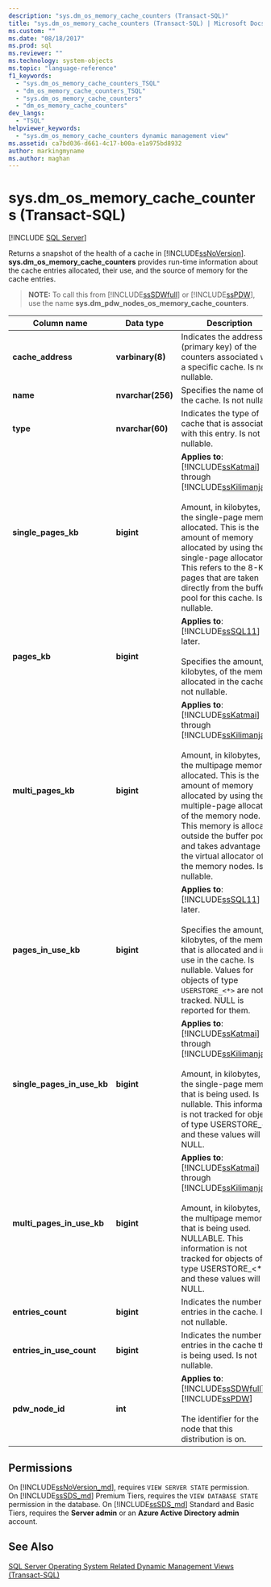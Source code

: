 ```yaml
---
description: "sys.dm_os_memory_cache_counters (Transact-SQL)"
title: "sys.dm_os_memory_cache_counters (Transact-SQL) | Microsoft Docs"
ms.custom: ""
ms.date: "08/18/2017"
ms.prod: sql
ms.reviewer: ""
ms.technology: system-objects
ms.topic: "language-reference"
f1_keywords: 
  - "sys.dm_os_memory_cache_counters_TSQL"
  - "dm_os_memory_cache_counters_TSQL"
  - "sys.dm_os_memory_cache_counters"
  - "dm_os_memory_cache_counters"
dev_langs: 
  - "TSQL"
helpviewer_keywords: 
  - "sys.dm_os_memory_cache_counters dynamic management view"
ms.assetid: ca7bd036-d661-4c17-b00a-e1a975bd8932
author: markingmyname
ms.author: maghan
---
```

# sys.dm_os_memory_cache_counters (Transact-SQL)
[!INCLUDE [SQL Server](../../includes/applies-to-version/sqlserver.md)]

  Returns a snapshot of the health of a cache in [!INCLUDE[ssNoVersion](../../includes/ssnoversion-md.md)]. **sys.dm_os_memory_cache_counters** provides run-time information about the cache entries allocated, their use, and the source of memory for the cache entries.  
  
> **NOTE:** To call this from [!INCLUDE[ssSDWfull](../../includes/sssdwfull-md.md)] or [!INCLUDE[ssPDW](../../includes/sspdw-md.md)], use the name **sys.dm_pdw_nodes_os_memory_cache_counters**.  
  
|Column name|Data type|Description|  
|-----------------|---------------|-----------------|  
|**cache_address**|**varbinary(8)**|Indicates the address (primary key) of the counters associated with a specific cache. Is not nullable.|  
|**name**|**nvarchar(256)**|Specifies the name of the cache. Is not nullable.|  
|**type**|**nvarchar(60)**|Indicates the type of cache that is associated with this entry. Is not nullable.|  
|**single_pages_kb**|**bigint**|**Applies to**: [!INCLUDE[ssKatmai](../../includes/sskatmai-md.md)] through [!INCLUDE[ssKilimanjaro](../../includes/sskilimanjaro-md.md)].<br /><br /> Amount, in kilobytes, of the single-page memory allocated. This is the amount of memory allocated by using the single-page allocator. This refers to the 8-KB pages that are taken directly from the buffer pool for this cache. Is not nullable.|  
|**pages_kb**|**bigint**|**Applies to**: [!INCLUDE[ssSQL11](../../includes/sssql11-md.md)] and later.<br /><br /> Specifies the amount, in kilobytes, of the memory allocated in the cache. Is not nullable.|  
|**multi_pages_kb**|**bigint**|**Applies to**: [!INCLUDE[ssKatmai](../../includes/sskatmai-md.md)] through [!INCLUDE[ssKilimanjaro](../../includes/sskilimanjaro-md.md)].<br /><br /> Amount, in kilobytes, of the multipage memory allocated. This is the amount of memory allocated by using the multiple-page allocator of the memory node. This memory is allocated outside the buffer pool and takes advantage of the virtual allocator of the memory nodes. Is not nullable.|  
|**pages_in_use_kb**|**bigint**|**Applies to**: [!INCLUDE[ssSQL11](../../includes/sssql11-md.md)] and later.<br /><br /> Specifies the amount, in kilobytes, of the memory that is allocated and in use in the cache. Is nullable.  Values for objects of type `USERSTORE_<*>` are not tracked.  NULL is reported for them.|  
|**single_pages_in_use_kb**|**bigint**|**Applies to**: [!INCLUDE[ssKatmai](../../includes/sskatmai-md.md)] through [!INCLUDE[ssKilimanjaro](../../includes/sskilimanjaro-md.md)].<br /><br /> Amount, in kilobytes, of the single-page memory that is being used. Is nullable. This information is not tracked for objects of type USERSTORE_\<*> and these values will be NULL.|  
|**multi_pages_in_use_kb**|**bigint**|**Applies to**: [!INCLUDE[ssKatmai](../../includes/sskatmai-md.md)] through [!INCLUDE[ssKilimanjaro](../../includes/sskilimanjaro-md.md)].<br /><br /> Amount, in kilobytes, of the multipage memory that is being used. NULLABLE. This information is not tracked for objects of type USERSTORE_\<*>, and these values will be NULL.|  
|**entries_count**|**bigint**|Indicates the number of entries in the cache. Is not nullable.|  
|**entries_in_use_count**|**bigint**|Indicates the number of entries in the cache that is being used. Is not nullable.|  
|**pdw_node_id**|**int**|**Applies to**: [!INCLUDE[ssSDWfull](../../includes/sssdwfull-md.md)], [!INCLUDE[ssPDW](../../includes/sspdw-md.md)]<br /><br /> The identifier for the node that this distribution is on.|  
  
## Permissions 

On [!INCLUDE[ssNoVersion_md](../../includes/ssnoversion-md.md)], requires `VIEW SERVER STATE` permission.   
On [!INCLUDE[ssSDS_md](../../includes/sssds-md.md)] Premium Tiers, requires the `VIEW DATABASE STATE` permission in the database. On [!INCLUDE[ssSDS_md](../../includes/sssds-md.md)] Standard and Basic Tiers, requires the  **Server admin** or an **Azure Active Directory admin** account.   

## See Also  
  [SQL Server Operating System Related Dynamic Management Views &#40;Transact-SQL&#41;](../../relational-databases/system-dynamic-management-views/sql-server-operating-system-related-dynamic-management-views-transact-sql.md)  
  
  


